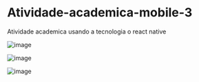 # Atividade-academica-mobile-3
Atividade academica usando a tecnologia o react native

![image](https://user-images.githubusercontent.com/114779612/225451587-00cee58e-cca0-408c-814e-e1bff9773795.png)

![image](https://user-images.githubusercontent.com/114779612/225451610-20a2842d-d5c0-4174-aa1e-52777f2fc6c2.png)

![image](https://user-images.githubusercontent.com/114779612/225451625-f2ce365a-ca46-45ad-b9f7-c15208dcdf13.png)

